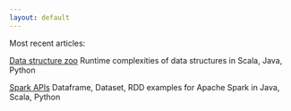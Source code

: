 ```yaml
---
layout: default
---
```

Most recent articles:

[Data structure zoo](https://g1thubhub.github.io/data-structure-zoo.html)
Runtime complexities of data structures in Scala, Java, Python

[Spark APIs](https://g1thubhub.github.io/2018/05/01/sparkapis.html)
Dataframe, Dataset, RDD examples for Apache Spark in Java, Scala, Python